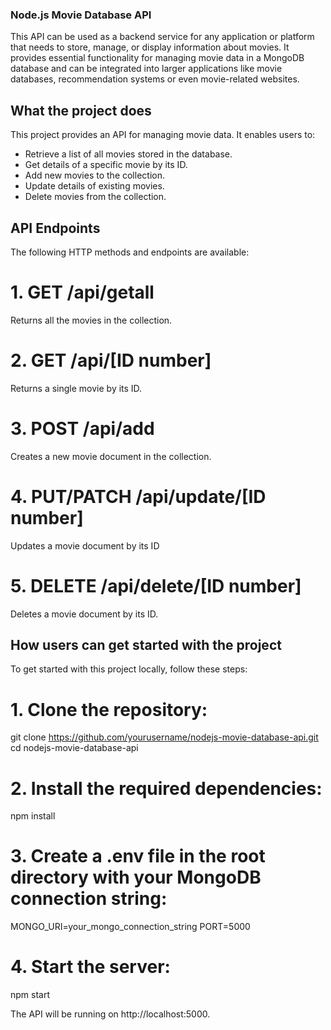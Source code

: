 ### Node.js Movie Database API

This API can be used as a backend service for any application or platform that needs to store, manage, or display information about movies.
It provides essential functionality for managing movie data in a MongoDB database and can be integrated into larger applications like movie databases, recommendation systems or even movie-related websites.

## What the project does

This project provides an API for managing movie data. It enables users to:
- Retrieve a list of all movies stored in the database.
- Get details of a specific movie by its ID.
- Add new movies to the collection.
- Update details of existing movies.
- Delete movies from the collection.

## API Endpoints

The following HTTP methods and endpoints are available:

# 1. GET /api/getall
Returns all the movies in the collection.

# 2. GET /api/[ID number]
Returns a single movie by its ID.

# 3. POST /api/add
Creates a new movie document in the collection.

# 4. PUT/PATCH /api/update/[ID number]
Updates a movie document by its ID

# 5. DELETE /api/delete/[ID number]
Deletes a movie document by its ID.

## How users can get started with the project

To get started with this project locally, follow these steps:

# 1. Clone the repository:
git clone https://github.com/yourusername/nodejs-movie-database-api.git
cd nodejs-movie-database-api

# 2. Install the required dependencies:
npm install

# 3. Create a .env file in the root directory with your MongoDB connection string:
MONGO_URI=your_mongo_connection_string
PORT=5000

# 4. Start the server:
npm start


The API will be running on http://localhost:5000.










